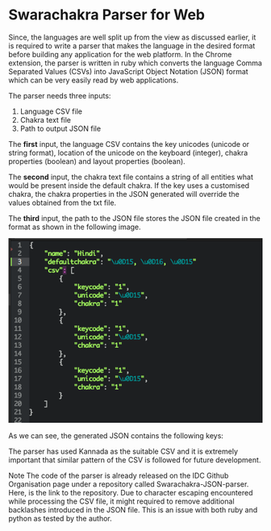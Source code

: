 Swarachakra Parser for Web
==========================

Since, the languages are well split up from the view as discussed earlier, it is required to write a parser that makes the language in the desired format before building any application for the web platform. In the Chrome extension, the parser is written in ruby which converts the language Comma Separated Values (CSVs) into JavaScript Object Notation (JSON) format which can be very easily read by web applications.

The parser needs three inputs:
1. Language CSV file
2. Chakra text file
3. Path to output JSON file

The **first** input, the language CSV contains the key unicodes (unicode or string format), location of the unicode on the keyboard (integer), chakra properties (boolean) and layout properties (boolean).

The **second** input, the chakra text file contains a string of all entities what would be present inside the default chakra. If the key uses a customised chakra, the chakra properties in the JSON generated will override the values obtained from the txt file.

The **third** input, the path to the JSON file stores the JSON file created in the format as shown in the following image.

![Sample JSON file](../images/sample.png)

As we can see, the generated JSON contains the following keys:



The parser has used Kannada as the suitable CSV and it is extremely important that similar pattern of the CSV is followed for future development.

Note
The code of the parser is already released on the IDC Github Organisation page under a repository called Swarachakra-JSON-parser. Here, is the link to the repository.
Due to  character escaping encountered while processing the CSV file, it might required to remove additional backlashes introduced in the JSON file. This is an issue with both ruby and python as tested by the author.
